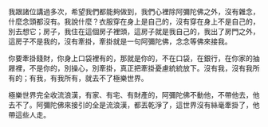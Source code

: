  我跟諸位講過多次，希望我們都能夠做到，我們心裡除阿彌陀佛之外，沒有雜念，什麼念頭都沒有。我說什麼？衣服穿在身上是自己的，沒有穿在身上不是自己的，別去想它；房子，我住在這個房子裡頭，這房子就是我自己的，我出了房門之外，這房子不是我的，沒有牽掛，牽掛就是一句阿彌陀佛，念念等佛來接我。

你要牽掛錢財，你身上口袋裡有的，那就是你的，不在口袋，在銀行，在你家的抽屜裡，不是你的，別操心，別牽掛，真正把牽掛憂慮統統放下。沒有我，沒有我所有的；有我，有我所有，就去不了極樂世界。

極樂世界完全收流浪漢，有家、有宅、有財產的，阿彌陀佛不動他，不帶他去，他去不了。阿彌陀佛來接引的全是流浪漢，都丟乾淨了，這世界沒有絲毫牽掛了，他帶這些人走。
